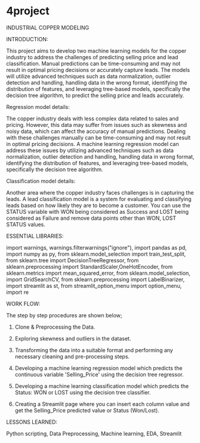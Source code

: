 #  4project

INDUSTRIAL COPPER MODELING

INTRODUCTION:

This project aims to develop two machine learning models for the copper industry to address the challenges of predicting selling price and lead classification. Manual predictions can be time-consuming and may not result in optimal pricing decisions or accurately capture leads. The models will utilize advanced techniques such as data normalization, outlier detection and handling, handling data in the wrong format, identifying the distribution of features, and leveraging tree-based models, specifically the decision tree algorithm, to predict the selling price and leads accurately.

Regression model details:

The copper industry deals with less complex data related to sales and pricing. However, this data may suffer from issues such as skewness and noisy data, which can affect the accuracy of manual predictions. Dealing with these challenges manually can be time-consuming and may not result in optimal pricing decisions. A machine learning regression model can address these issues by utilizing advanced techniques such as data normalization, outlier detection and handling, handling data in wrong format, identifying the distribution of features, and leveraging tree-based models, specifically the decision tree algorithm.

Classification model details:

Another area where the copper industry faces challenges is in capturing the leads. A lead classification model is a system for evaluating and classifying leads based on how likely they are to become a customer. You can use the STATUS variable with WON being considered as Success and LOST being considered as Failure and remove data points other than WON, LOST STATUS values.

ESSENTIAL LIBRARIES:

import warnings, warnings.filterwarnings("ignore"), import pandas as pd, import numpy as py, from sklearn.model_selection import train_test_split, from sklearn.tree import DecisionTreeRegressor, from sklearn.preprocessing import StandardScaler,OneHotEncoder, from sklearn.metrics import mean_squared_error, from sklearn.model_selection, import GridSearchCV, from sklearn.preprocessing import LabelBinarizer, import streamlit as st, from streamlit_option_menu import option_menu, import re

WORK FLOW:

The step by step procedures are shown below;

1. Clone & Preprocessing the Data.

2. Exploring skewness and outliers in the dataset.

3. Transforming the data into a suitable format and performing any necessary cleaning and pre-processing steps.

4. Developing a machine learning regression model which predicts the continuous variable 'Selling_Price' using the decision tree regressor.

5. Developing a machine learning classification model which predicts the Status: WON or LOST using the decision tree classifier.

6. Creating a Streamlit page where you can insert each column value and get the Selling_Price predicted value or Status (Won/Lost).


LESSONS LEARNED:

Python scripting, Data Preprocessing, Machine learning, EDA, Streamlit
